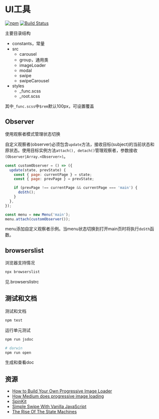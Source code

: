 # UI工具

[![npm](https://img.shields.io/npm/v/zp-ui.svg)](https://www.npmjs.com/package/zp-ui)
[![Build Status](https://travis-ci.org/zp25/zp-ui.svg?branch=master)](https://travis-ci.org/zp25/zp-ui)

主要目录结构

+ constants，常量
+ src
  + carousel
  + group，通用类
  + imageLoader
  + modal
  + swipe
  + swipeCarousel
+ styles
  + _func.scss
  + _root.scss

其中`_func.scss`中`$rem`默认100px，可设置覆盖

## Observer

使用观察者模式管理状态切换

自定义观察者(observer)必须包含`update`方法，接收目标(subject)的当前状态和原状态。使用目标实例方法`attach(), detach()`管理观察者，参数接收`(Observer|Array.<Observer>)`。

~~~javascript
const customObserver = () => ({
  update(state, prevState) {
    const { page: currentPage } = state;
    const { page: prevPage } = prevState;

    if (prevPage !== currentPage && currentPage === 'main') {
      doSth();
    }
  },
});

const menu = new Menu('main');
menu.attach(customObserver());
~~~

menu添加自定义观察者示例。当menu状态切换到打开main页时将执行`doSth`函数。

## browserslist

浏览器支持情况

~~~bash
npx browserslist
~~~

见.browserslistrc

## 测试和文档

测试和文档

~~~bash
npm test
~~~

运行单元测试

~~~bash
npm run jsdoc

# darwin
npm run open
~~~

生成和查看doc

## 资源

+ [How to Build Your Own Progressive Image Loader](https://www.sitepoint.com/how-to-build-your-own-progressive-image-loader/ "How to Build Your Own Progressive Image Loader")
+ [How Medium does progressive image loading](https://jmperezperez.com/medium-image-progressive-loading-placeholder/ "How Medium does progressive image loading")
+ [SpinKit](http://tobiasahlin.com/spinkit/ "SpinKit")
+ [Simple Swipe With Vanilla JavaScript](https://css-tricks.com/simple-swipe-with-vanilla-javascript/ "Simple Swipe With Vanilla JavaScript")
+ [The Rise Of The State Machines](https://www.smashingmagazine.com/2018/01/rise-state-machines/ "The Rise Of The State Machines")
